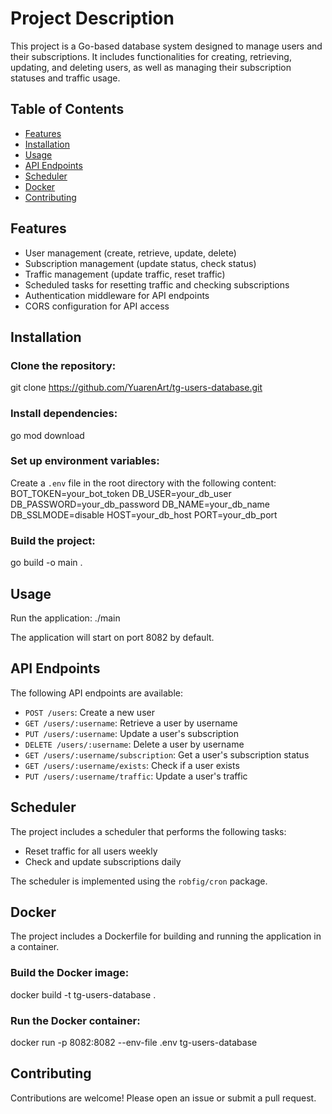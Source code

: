 # Project Description
This project is a Go-based database system designed to manage users and their subscriptions. It includes functionalities for creating, retrieving, updating, and deleting users, as well as managing their subscription statuses and traffic usage.

## Table of Contents
- [Features](#features)
- [Installation](#installation)
- [Usage](#usage)
- [API Endpoints](#api-endpoints)
- [Scheduler](#scheduler)
- [Docker](#docker)
- [Contributing](#contributing)

## Features
- User management (create, retrieve, update, delete)
- Subscription management (update status, check status)
- Traffic management (update traffic, reset traffic)
- Scheduled tasks for resetting traffic and checking subscriptions
- Authentication middleware for API endpoints
- CORS configuration for API access

## Installation
### Clone the repository:
git clone https://github.com/YuarenArt/tg-users-database.git



### Install dependencies:
go mod download



### Set up environment variables:
Create a `.env` file in the root directory with the following content:
BOT_TOKEN=your_bot_token
DB_USER=your_db_user
DB_PASSWORD=your_db_password
DB_NAME=your_db_name
DB_SSLMODE=disable
HOST=your_db_host
PORT=your_db_port



### Build the project:
go build -o main .



## Usage
Run the application:
./main


The application will start on port 8082 by default.

## API Endpoints
The following API endpoints are available:
- `POST /users`: Create a new user
- `GET /users/:username`: Retrieve a user by username
- `PUT /users/:username`: Update a user's subscription
- `DELETE /users/:username`: Delete a user by username
- `GET /users/:username/subscription`: Get a user's subscription status
- `GET /users/:username/exists`: Check if a user exists
- `PUT /users/:username/traffic`: Update a user's traffic

## Scheduler
The project includes a scheduler that performs the following tasks:
- Reset traffic for all users weekly
- Check and update subscriptions daily

The scheduler is implemented using the `robfig/cron` package.

## Docker
The project includes a Dockerfile for building and running the application in a container.

### Build the Docker image:
docker build -t tg-users-database .



### Run the Docker container:
docker run -p 8082:8082 --env-file .env tg-users-database



## Contributing
Contributions are welcome! Please open an issue or submit a pull request.
